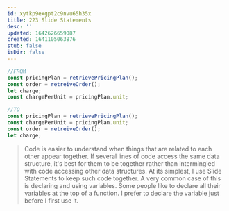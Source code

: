```yaml
---
id: xytkp9exgpt2c9nvu65h35x
title: 223 Slide Statements
desc: ''
updated: 1642626659087
created: 1641105063876
stub: false
isDir: false
---
```


```javascript
//FROM
const pricingPlan = retrievePricingPlan();
const order = retreiveOrder();
let charge;
const chargePerUnit = pricingPlan.unit;

//TO
const pricingPlan = retrievePricingPlan();
const chargePerUnit = pricingPlan.unit;
const order = retreiveOrder();
let charge;
```

> Code is easier to understand when things that are related to each other appear together. If several lines of code access the same data structure, it's best for them to be together rather than intermingled with code accessing other data structures. At its simplest, I use Slide Statements to keep such code together. A very common case of this is declaring and using variables. Some people like to declare all their variables at the top of a function. I prefer to declare the variable just before I first use it.

